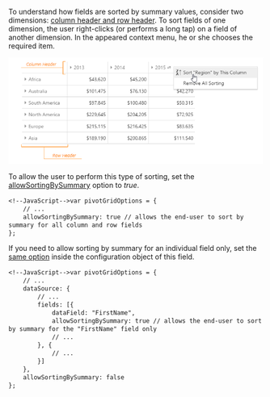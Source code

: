 To understand how fields are sorted by summary values, consider two dimensions: [column header and row header](/concepts/10%20UI%20Widgets/71%20Pivot%20Grid/010%20Visual%20Elements/02%20Headers.md '/Documentation/Guide/UI_Widgets/Pivot_Grid/Visual_Elements/#Headers'). To sort fields of one dimension, the user right-clicks (or performs a long tap) on a field of another dimension. In the appeared context menu, he or she chooses the required item.

![DevExtreme PivotGrid FieldChooser SortingIcons](/images/DataGrid/PivotGrid_sortingBySummary_contextMenu.png)

To allow the user to perform this type of sorting, set the [allowSortingBySummary](/api-reference/10%20UI%20Widgets/dxPivotGrid/1%20Configuration/allowSortingBySummary.md '/Documentation/ApiReference/UI_Widgets/dxPivotGrid/Configuration/#allowSortingBySummary') option to *true*.

    <!--JavaScript-->var pivotGridOptions = {
        // ...
        allowSortingBySummary: true // allows the end-user to sort by summary for all column and row fields
    };
    
If you need to allow sorting by summary for an individual field only, set the [same option](/api-reference/30%20Data%20Layer/PivotGridDataSource/1%20Configuration/fields/allowSortingBySummary.md '/Documentation/ApiReference/Data_Layer/PivotGridDataSource/Configuration/fields/#allowSortingBySummary') inside the configuration object of this field.

    <!--JavaScript-->var pivotGridOptions = {
        // ...
        dataSource: {
            // ...
            fields: [{
                dataField: "FirstName",
                allowSortingBySummary: true // allows the end-user to sort by summary for the "FirstName" field only
                // ...
            }, {
                // ...
            }]
        },
        allowSortingBySummary: false
    };